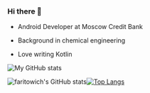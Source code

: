 ### Hi there 👋

* Android Developer at Moscow Credit Bank

* Background in chemical engineering

* Love writing Kotlin

![My GitHub stats](https://github-readme-stats.vercel.app/api?username=faritowich&show_icons=true&theme=radical)


![faritowich's GitHub stats](https://github-readme-stats.vercel.app/api?username=faritowich)[![Top Langs](https://github-readme-stats.vercel.app/api/top-langs/?username=faritowich)](https://github.com/faritowich/github-readme-stats)


<!--
**faritowich/faritowich** is a ✨ _special_ ✨ repository because its `README.md` (this file) appears on your GitHub profile.

Here are some ideas to get you started:

- 🔭 I’m currently working on ...
- 🌱 I’m currently learning ...
- 👯 I’m looking to collaborate on ...
- 🤔 I’m looking for help with ...
- 💬 Ask me about ...
- 📫 How to reach me: ...
- 😄 Pronouns: ...
- ⚡ Fun fact: ...
-->

